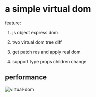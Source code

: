 # a simple virtual dom

feature:

1. js object express dom

2. two virtual dom tree diff

3. get patch res and apply real dom

4. support type props children change

## performance

![virtual-dom](http://qiniu.sevenyuan.cn/virtual-diff.gif)
